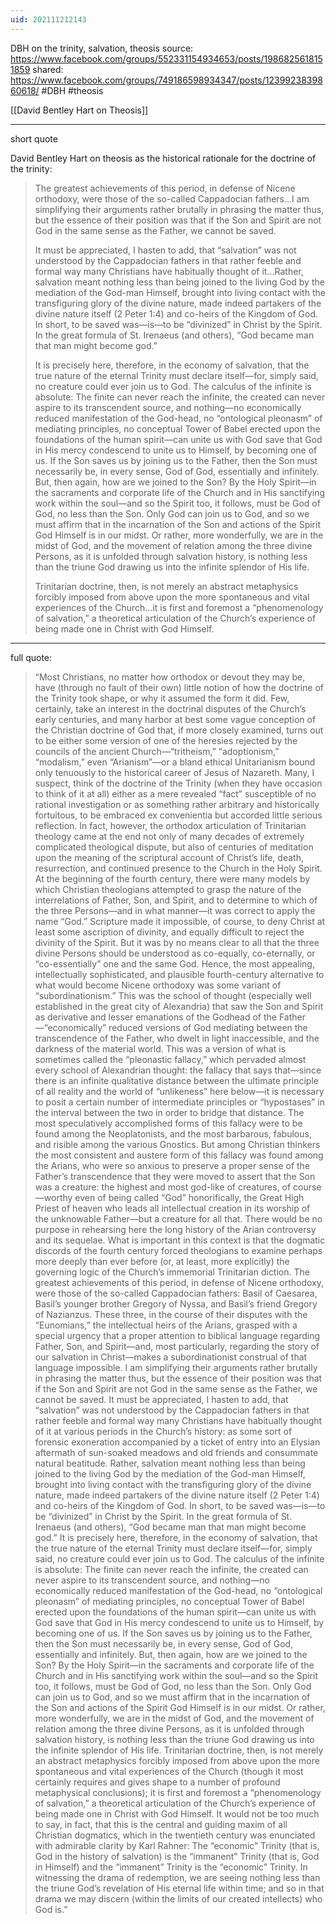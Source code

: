 ```yaml
---
uid: 202111212143
---
```

DBH on the trinity, salvation, theosis
source: https://www.facebook.com/groups/552331154934653/posts/1986825618151859
shared: https://www.facebook.com/groups/749186598934347/posts/1239923839860618/
#DBH #theosis

[[David Bentley Hart on Theosis]]

---
short quote

David Bentley Hart on theosis as the historical rationale for the doctrine of the trinity:

> The greatest achievements of this period, in defense of Nicene orthodoxy, were those of the so-called Cappadocian fathers...I am simplifying their arguments rather brutally in phrasing the matter thus, but the essence of their position was that if the Son and Spirit are not God in the same sense as the Father, we cannot be saved.
> 
> It must be appreciated, I hasten to add, that “salvation” was not understood by the Cappadocian fathers in that rather feeble and formal way many Christians have habitually thought of it...Rather, salvation meant nothing less than being joined to the living God by the mediation of the God-man Himself, brought into living contact with the transfiguring glory of the divine nature, made indeed partakers of the divine nature itself (2 Peter 1:4) and co-heirs of the Kingdom of God. In short, to be saved was—is—to be “divinized” in Christ by the Spirit. In the great formula of St. Irenaeus (and others), “God became man that man might become god.”
> 
> It is precisely here, therefore, in the economy of salvation, that the true nature of the eternal Trinity must declare itself—for, simply said, no creature could ever join us to God. The calculus of the infinite is absolute: The finite can never reach the infinite, the created can never aspire to its transcendent source, and nothing—no economically reduced manifestation of the God-head, no “ontological pleonasm” of mediating principles, no conceptual Tower of Babel erected upon the foundations of the human spirit—can unite us with God save that God in His mercy condescend to unite us to Himself, by becoming one of us. If the Son saves us by joining us to the Father, then the Son must necessarily be, in every sense, God of God, essentially and infinitely. But, then again, how are we joined to the Son? By the Holy Spirit—in the sacraments and corporate life of the Church and in His sanctifying work within the soul—and so the Spirit too, it follows, must be God of God, no less than the Son. Only God can join us to God, and so we must affirm that in the incarnation of the Son and actions of the Spirit God Himself is in our midst. Or rather, more wonderfully, we are in the midst of God, and the movement of relation among the three divine Persons, as it is unfolded through salvation history, is nothing less than the triune God drawing us into the infinite splendor of His life.
> 
> Trinitarian doctrine, then, is not merely an abstract metaphysics forcibly imposed from above upon the more spontaneous and vital experiences of the Church...it is first and foremost a “phenomenology of salvation,” a theoretical articulation of the Church’s experience of being made one in Christ with God Himself. 

---

full quote:

> “Most Christians, no matter how orthodox or devout they may be, have (through no fault of their own) little notion of how the doctrine of the Trinity took shape, or why it assumed the form it did. Few, certainly, take an interest in the doctrinal disputes of the Church’s early centuries, and many harbor at best some vague conception of the Christian doctrine of God that, if more closely examined, turns out to be either some version of one of the heresies rejected by the councils of the ancient Church—“tritheism,” “adoptionism,” “modalism,” even “Arianism”—or a bland ethical Unitarianism bound only tenuously to the historical career of Jesus of Nazareth.
> Many, I suspect, think of the doctrine of the Trinity (when they have occasion to think of it at all) either as a mere revealed “fact” susceptible of no rational investigation or as something rather arbitrary and historically fortuitous, to be embraced ex convenientia but accorded little serious reflection. In fact, however, the orthodox articulation of Trinitarian theology came at the end not only of many decades of extremely complicated theological dispute, but also of centuries of meditation upon the meaning of the scriptural account of Christ’s life, death, resurrection, and continued presence to the Church in the Holy Spirit.
> At the beginning of the fourth century, there were many models by which Christian theologians attempted to grasp the nature of the interrelations of Father, Son, and Spirit, and to determine to which of the three Persons—and in what manner—it was correct to apply the name “God.” Scripture made it impossible, of course, to deny Christ at least some ascription of divinity, and equally difficult to reject the divinity of the Spirit. But it was by no means clear to all that the three divine Persons should be understood as co-equally, co-eternally, or “co-essentially” one and the same God. Hence, the most appealing, intellectually sophisticated, and plausible fourth-century alternative to what would become Nicene orthodoxy was some variant of “subordinationism.” This was the school of thought (especially well established in the great city of Alexandria) that saw the Son and Spirit as derivative and lesser emanations of the Godhead of the Father—“economically” reduced versions of God mediating between the transcendence of the Father, who dwelt in light inaccessible, and the darkness of the material world.
> This was a version of what is sometimes called the “pleonastic fallacy,” which pervaded almost every school of Alexandrian thought: the fallacy that says that—since there is an infinite qualitative distance between the ultimate principle of all reality and the world of “unlikeness” here below—it is necessary to posit a certain number of intermediate principles or “hypostases” in the interval between the two in order to bridge that distance. The most speculatively accomplished forms of this fallacy were to be found among the Neoplatonists, and the most barbarous, fabulous, and risible among the various Gnostics. But among Christian thinkers the most consistent and austere form of this fallacy was found among the Arians, who were so anxious to preserve a proper sense of the Father’s transcendence that they were moved to assert that the Son was a creature: the highest and most god-like of creatures, of course—worthy even of being called “God” honorifically, the Great High Priest of heaven who leads all intellectual creation in its worship of the unknowable Father—but a creature for all that.
> There would be no purpose in rehearsing here the long history of the Arian controversy and its sequelae. What is important in this context is that the dogmatic discords of the fourth century forced theologians to examine perhaps more deeply than ever before (or, at least, more explicitly) the governing logic of the Church’s immemorial Trinitarian diction. The greatest achievements of this period, in defense of Nicene orthodoxy, were those of the so-called Cappadocian fathers: Basil of Caesarea, Basil’s younger brother Gregory of Nyssa, and Basil’s friend Gregory of Nazianzus. These three, in the course of their disputes with the “Eunomians,” the intellectual heirs of the Arians, grasped with a special urgency that a proper attention to biblical language regarding Father, Son, and Spirit—and, most particularly, regarding the story of our salvation in Christ—makes a subordinationist construal of that language impossible. I am simplifying their arguments rather brutally in phrasing the matter thus, but the essence of their position was that if the Son and Spirit are not God in the same sense as the Father, we cannot be saved.
> It must be appreciated, I hasten to add, that “salvation” was not understood by the Cappadocian fathers in that rather feeble and formal way many Christians have habitually thought of it at various periods in the Church’s history: as some sort of forensic exoneration accompanied by a ticket of entry into an Elysian aftermath of sun-soaked meadows and old friends and consummate natural beatitude. Rather, salvation meant nothing less than being joined to the living God by the mediation of the God-man Himself, brought into living contact with the transfiguring glory of the divine nature, made indeed partakers of the divine nature itself (2 Peter 1:4) and co-heirs of the Kingdom of God. In short, to be saved was—is—to be “divinized” in Christ by the Spirit. In the great formula of St. Irenaeus (and others), “God became man that man might become god.”
> It is precisely here, therefore, in the economy of salvation, that the true nature of the eternal Trinity must declare itself—for, simply said, no creature could ever join us to God. The calculus of the infinite is absolute: The finite can never reach the infinite, the created can never aspire to its transcendent source, and nothing—no economically reduced manifestation of the God-head, no “ontological pleonasm” of mediating principles, no conceptual Tower of Babel erected upon the foundations of the human spirit—can unite us with God save that God in His mercy condescend to unite us to Himself, by becoming one of us. If the Son saves us by joining us to the Father, then the Son must necessarily be, in every sense, God of God, essentially and infinitely. But, then again, how are we joined to the Son? By the Holy Spirit—in the sacraments and corporate life of the Church and in His sanctifying work within the soul—and so the Spirit too, it follows, must be God of God, no less than the Son. Only God can join us to God, and so we must affirm that in the incarnation of the Son and actions of the Spirit God Himself is in our midst. Or rather, more wonderfully, we are in the midst of God, and the movement of relation among the three divine Persons, as it is unfolded through salvation history, is nothing less than the triune God drawing us into the infinite splendor of His life.
> Trinitarian doctrine, then, is not merely an abstract metaphysics forcibly imposed from above upon the more spontaneous and vital experiences of the Church (though it most certainly requires and gives shape to a number of profound metaphysical conclusions); it is first and foremost a “phenomenology of salvation,” a theoretical articulation of the Church’s experience of being made one in Christ with God Himself. It would not be too much to say, in fact, that this is the central and guiding maxim of all Christian dogmatics, which in the twentieth century was enunciated with admirable clarity by Karl Rahner: The “economic” Trinity (that is, God in the history of salvation) is the “immanent” Trinity (that is, God in Himself) and the “immanent” Trinity is the “economic” Trinity. In witnessing the drama of redemption, we are seeing nothing less than the triune God’s revelation of His eternal life within time; and so in that drama we may discern (within the limits of our created intellects) who God is.”